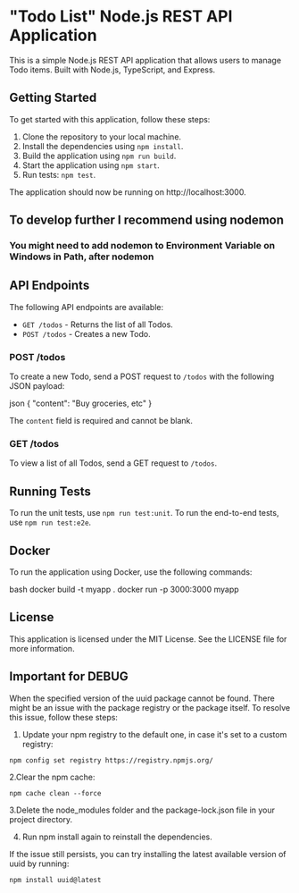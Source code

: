 # "Todo List" Node.js REST API Application

This is a simple Node.js REST API application that allows users to manage Todo items.
Built with Node.js, TypeScript, and Express.

## Getting Started

To get started with this application, follow these steps:

1. Clone the repository to your local machine.
2. Install the dependencies using `npm install`.
3. Build the application using `npm run build`.
4. Start the application using `npm start`.
5. Run tests: `npm test`.

The application should now be running on http://localhost:3000.

## To develop further I recommend using nodemon
### You might need to add nodemon to Environment Variable on Windows in Path, after nodemon


## API Endpoints

The following API endpoints are available:

- `GET /todos` - Returns the list of all Todos.
- `POST /todos` - Creates a new Todo.

### POST /todos

To create a new Todo, send a POST request to `/todos` with the following JSON payload:

json
{
  "content": "Buy groceries, etc"
}


The `content` field is required and cannot be blank.

### GET /todos

To view a list of all Todos, send a GET request to `/todos`.

## Running Tests

To run the unit tests, use `npm run test:unit`. To run the end-to-end tests, use `npm run test:e2e`.

## Docker

To run the application using Docker, use the following commands:

bash
docker build -t myapp .
docker run -p 3000:3000 myapp

## License

This application is licensed under the MIT License. See the LICENSE file for more information.

## Important for DEBUG

When the specified version of the uuid package cannot be found. There might be an issue with the package registry or the package itself. To resolve this issue, follow these steps:


1. Update your npm registry to the default one, in case it's set to a custom registry:

`npm config set registry https://registry.npmjs.org/`

2.Clear the npm cache:

`npm cache clean --force`

3.Delete the node_modules folder and the package-lock.json file in your project directory.

4. Run npm install again to reinstall the dependencies.

If the issue still persists, you can try installing the latest available version of uuid by running:

`npm install uuid@latest`
